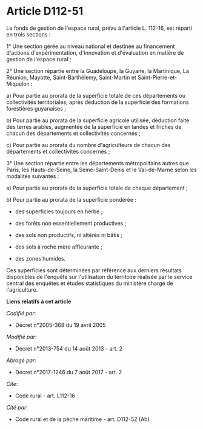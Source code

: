 # Article D112-51

Le fonds de gestion de l'espace rural, prévu à l'article L. 112-16, est réparti en trois sections : 

1° Une section gérée au niveau national et destinée au financement d'actions d'expérimentation, d'innovation et d'évaluation
en matière de gestion de l'espace rural ; 

2° Une section répartie entre la Guadeloupe, la Guyane, la Martinique, La Réunion, Mayotte, Saint-Barthélemy, Saint-Martin et
Saint-Pierre-et-Miquelon : 

a) Pour partie au prorata de la superficie totale de ces départements ou collectivités territoriales, après déduction de la
superficie des formations forestières guyanaises ; 

b) Pour partie au prorata de la superficie agricole utilisée, déduction faite des terres arables, augmentée de la superficie
en landes et friches de chacun des départements et collectivités concernés ; 

c) Pour partie au prorata du nombre d'agriculteurs de chacun des départements et collectivités concernés ; 

3° Une section répartie entre les départements métropolitains autres que Paris, les Hauts-de-Seine, la Seine-Saint-Denis et
le Val-de-Marne selon les modalités suivantes : 

a) Pour partie au prorata de la superficie totale de chaque département ; 

b) Pour partie au prorata de la superficie pondérée :

- des superficies toujours en herbe ;

- des forêts non essentiellement productives ;

- des sols non productifs, ni altérés ni bâtis ;

- des sols à roche mère affleurante ;

- des zones humides. 

Ces superficies sont déterminées par référence aux derniers résultats disponibles de l'enquête sur l'utilisation du
territoire réalisée par le service central des enquêtes et études statistiques du ministère chargé de l'agriculture.

**Liens relatifs à cet article**

_Codifié par_:

  - Décret n°2005-368 du 19 avril 2005

_Modifié par_:

  - Décret n°2013-754 du 14 août 2013 - art. 2

_Abrogé par_:

  - Décret n°2017-1246 du 7 août 2017 - art. 2

_Cite_:

  - Code rural - art. L112-16

_Cité par_:

  - Code rural et de la pêche maritime - art. D112-52 (Ab)
